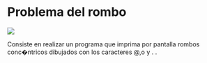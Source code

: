 <h1>Problema del rombo</h1>

<img src="https://travis-ci.org/amatosc/Rombo.svg?branch=master"/>

<p><span>Consiste en realizar un programa que imprima por pantalla rombos conc�ntricos dibujados con los caracteres @,o y . </span>.</p>

